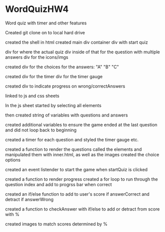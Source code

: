 # WordQuizHW4
Word quiz with timer and other features

Created git clone on to local hard drive

created the shell in html
created main div container
div with start quiz

div for where the actual quiz 
div inside of that for the question with multiple answers
div for the icons/imgs

created div for the choices for the answers: "A" "B" "C"

created div for the timer
div for the timer gauge

created div to indicate progress on wrong/correctAnswers

linked to js and css sheets

In the js sheet started by selecting all elements

then created string of variables with questions and answers

created additional variables to ensure the game ended at the last question and did not loop back to beginning

created a timer for each question and styled the timer gauge etc.

created a function to render the questions
called the elements and manipulated them with inner.html, as well as the images
created the choice options

created an event listender to start the game when startQuiz is clicked

created a function to render progress
created a for loop to run through the question index and add to progrss bar when correct

created an if/else function to add to user's score if answerCorrect and detract if answerWrong

created a function to checkAnswer with if/else to add or detract from score with %

created images to match scores determined by %
